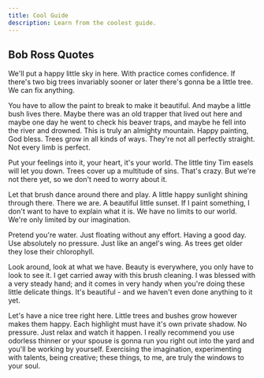 ```yaml
---
title: Cool Guide
description: Learn from the coolest guide.
---
```


## Bob Ross Quotes

We'll put a happy little sky in here. With practice comes confidence.
If there's two big trees invariably sooner or later there's gonna be a little tree. We can fix anything.

You have to allow the paint to break to make it beautiful. And maybe a little bush lives there.
Maybe there was an old trapper that lived out here and maybe one day he went to check his beaver traps, and maybe he fell into the river and drowned.
This is truly an almighty mountain. Happy painting, God bless. Trees grow in all kinds of ways. They're not all perfectly straight. Not every limb is perfect.

Put your feelings into it, your heart, it's your world. The little tiny Tim easels will let you down.
Trees cover up a multitude of sins. That's crazy. But we're not there yet, so we don't need to worry about it.

Let that brush dance around there and play. A little happy sunlight shining through there.
There we are. A beautiful little sunset. If I paint something, I don't want to have to explain what it is.
We have no limits to our world. We're only limited by our imagination.

Pretend you're water. Just floating without any effort. Having a good day. Use absolutely no pressure.
Just like an angel's wing. As trees get older they lose their chlorophyll.

Look around, look at what we have. Beauty is everywhere, you only have to look to see it. I get carried away with this brush cleaning.
I was blessed with a very steady hand; and it comes in very handy when you're doing these little delicate things.
It's beautiful - and we haven't even done anything to it yet.

Let's have a nice tree right here. Little trees and bushes grow however makes them happy.
Each highlight must have it's own private shadow. No pressure. Just relax and watch it happen.
I really recommend you use odorless thinner or your spouse is gonna run you right out into the yard and you'll be working by yourself.
Exercising the imagination, experimenting with talents, being creative; these things, to me, are truly the windows to your soul.

